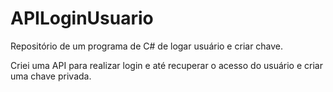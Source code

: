 # APILoginUsuario

Repositório de um programa de C# de logar usuário e criar chave.

Criei uma API para realizar login e até recuperar o acesso do usuário e criar uma chave privada.
